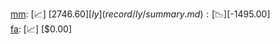 [mm](record/mm/summary.md): [📈] [$2746.60]  
[ly](record/ly/summary.md): [📉] [$-1495.00]  
[fa](record/fa/summary.md): [📈] [$0.00]  
